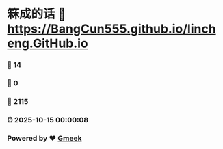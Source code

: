 # 箖成的话 :link: https://BangCun555.github.io/lincheng.GitHub.io 
### :page_facing_up: [14](https://BangCun555.github.io/lincheng.GitHub.io/tag.html) 
### :speech_balloon: 0 
### :hibiscus: 2115 
### :alarm_clock: 2025-10-15 00:00:08 
### Powered by :heart: [Gmeek](https://github.com/Meekdai/Gmeek)
